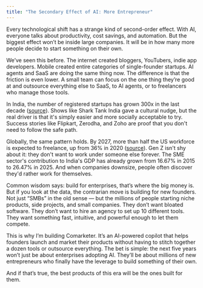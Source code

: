 ```yaml
---
title: "The Secondary Effect of AI: More Entrepreneur"
---
```


Every technological shift has a strange kind of second-order effect. With AI, everyone talks about productivity, cost savings, and automation. But the biggest effect won’t be inside large companies. It will be in how many more people decide to start something on their own.

We’ve seen this before. The internet created bloggers, YouTubers, indie app developers. Mobile created entire categories of single-founder startups. AI agents and SaaS are doing the same thing now. The difference is that the friction is even lower. A small team can focus on the one thing they’re good at and outsource everything else to SaaS, to AI agents, or to freelancers who manage those tools.

In India, the number of registered startups has grown 300x in the last decade ([source](https://www.pib.gov.in/PressReleasePage.aspx?PRID=2098452)). Shows like Shark Tank India gave a cultural nudge, but the real driver is that it's simply easier and more socially acceptable to try. Success stories like Flipkart, Zerodha, and Zoho are proof that you don't need to follow the safe path.

Globally, the same pattern holds. By 2027, more than half the US workforce is expected to freelance, up from 36% in 2020 ([source](https://www.score.org/resource/blog-post/state-freelancing-america)). Gen Z isn't shy about it: they don't want to work under someone else forever. The SME sector's contribution to India's GDP has already grown from 16.67% in 2015 to 26.47% in 2025. And when companies downsize, people often discover they'd rather work for themselves.

Common wisdom says: build for enterprises, that’s where the big money is. But if you look at the data, the contrarian move is building for new founders. Not just “SMBs” in the old sense — but the millions of people starting niche products, side projects, and small companies. They don’t want bloated software. They don’t want to hire an agency to set up 10 different tools. They want something fast, intuitive, and powerful enough to let them compete.

This is why I’m building Comarketer. It’s an AI-powered copilot that helps founders launch and market their products without having to stitch together a dozen tools or outsource everything. The bet is simple: the next five years won’t just be about enterprises adopting AI. They’ll be about millions of new entrepreneurs who finally have the leverage to build something of their own.

And if that’s true, the best products of this era will be the ones built for them.